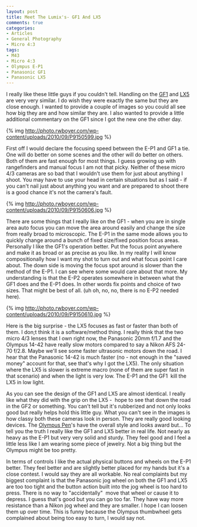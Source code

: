 ```yaml
---
layout: post
title: Meet The Lumix's- GF1 And LX5
comments: true
categories:
- Articles
- General Photography
- Micro 4:3
tags:
- M43
- Micro 4:3
- Olympus E-P1
- Panasonic GF1
- Panasonic LX5
---
```

I really like these little guys if you couldn't tell. Handling on the <a href="http://www.amazon.com/gp/redirect.html?ie=UTF8&amp;location=http%3A%2F%2Fwww.amazon.com%2Fgp%2Foffer-listing%2FB002MUAEX4%3Fie%3DUTF8%26ref_%3Ddp_olp_new_map%26qid%3D1284592102%26sr%3D1-1%26condition%3Dnew&amp;tag=rbde-20&amp;linkCode=ur2&amp;camp=1789&amp;creative=390957" target="_blank">GF1</a> and <a href="http://www.amazon.com/gp/redirect.html?ie=UTF8&amp;location=http%3A%2F%2Fwww.amazon.com%2Fgp%2Foffer-listing%2FB003WJR69E%3Fie%3DUTF8%26ref_%3Ddp_olp_new%26qid%3D1284592151%26sr%3D1-1%26condition%3Dnew&amp;tag=rbde-20&amp;linkCode=ur2&amp;camp=1789&amp;creative=390957" target="_blank">LX5</a> are very very similar. I do wish they were exactly the same but they are close enough. I wanted to provide a couple of images so you could all see how big they are and how similar they are. I also wanted to provide a little additional commentary on the GF1 since I got the new one the other day.

{% img http://photo.rwboyer.com/wp-content/uploads/2010/09/P9150599.jpg %}

First off I would declare the focusing speed between the E-P1 and GF1 a tie. One will do better on some scenes and the other will do better on others. Both of them are fast enough for most things. I guess growing up with rangefinders and manual focus I am not that picky. Neither of these micro 4/3 cameras are so bad that I wouldn't use them for just about anything I shoot. You may have to use your head in certain situations but as I said - if you can't nail just about anything you want and are prepared to shoot there is a good chance it's not the camera's fault.

{% img http://photo.rwboyer.com/wp-content/uploads/2010/09/P9150606.jpg %}

There are some things that I really like on the GF1 - when you are in single area auto focus you can move the area around easily and change the size from really broad to microscopic. The E-P1 in the same mode allows you to quickly change around a bunch of fixed size/fixed position focus areas. Personally I like the GF1's operation better. Put the focus point anywhere and make it as broad or as precise as you like. In my reality I will know compositionally how I want my shot to turn out and what focus point I care about. The down side is moving the focus spot around is slower than the method of the E-P1. I can see where some would care about that more. My understanding is that the E-P2 operates somewhere in between what the GF1 does and the E-P1 does. In other words fix points and choice of two sizes. That might be best of all. (uh oh, no, no, there is no E-P2 needed here).

{% img http://photo.rwboyer.com/wp-content/uploads/2010/09/P9150610.jpg %}

Here is the big surprise - the LX5 focuses as fast or faster than both of them. I don;t think it is a software/method thing. I really think that the two micro 4/3 lenses that I own right now, the Panasonic 20mm f/1.7 and the Olympus 14-42 have really slow motors compared to say a Nikon AFS 24-70 f/2.8. Maybe we'll see some faster ultrasonic motors down the road. I hear that the Panasonic 14-42 is much faster (no - not enough in the "saved money" account for that, see that's why I got the LX5). The only situation where the LX5 is slower is extreme macro (none of them are super fast in that scenario) and when the light is very low. The E-P1 and the GF1  kill the LX5 in low light.

As you can see the design of the GF1 and LX5 are almost identical. I really like what they did with the grip on the LX5 -  hope to see that down the road in the GF2 or something. You can't tell but it's rubberized and not only looks good but really helps hold this little guy. What you can't see in the images is how classy both these cameras look in person. They are really good looking devices. The <a href="http://www.amazon.com/gp/redirect.html?ie=UTF8&amp;location=http%3A%2F%2Fwww.amazon.com%2Fgp%2Foffer-listing%2FB002CGSYKS%3Fie%3DUTF8%26ref_%3Ddp_olp_new_map%26qid%3D1284592021%26sr%3D8-1%26condition%3Dnew&amp;tag=rbde-20&amp;linkCode=ur2&amp;camp=1789&amp;creative=390957" target="_blank">Olympus Pen</a>'s have the overall style and looks award but... To tell you the truth I really like the GF1 and LX5 better in real life. Not nearly as heavy as the E-P1 but very very solid and sturdy. They feel good and I feel a little less like I am wearing some piece of jewelry. Not a big thing but the Olympus might be too pretty.

In terms of controls I like the actual physical buttons and wheels on the E-P1 better. They feel better and are slightly better placed for my hands but it's a close contest. I would say they are all workable. No real complaints but my biggest complaint is that the Panasonic jog wheel on both the GF1 and LX5 are too too tight and the button action built into the jog wheel is too hard to press. There is no way to "accidentally"  move that wheel or cause it to depress. I guess that's good but you can go too far. They have way more resistance than a Nikon jog wheel and they are smaller. I hope I can loosen them up over time. This is funny because the Olympus thumbwheel gets complained about being too easy to turn, I would say not.